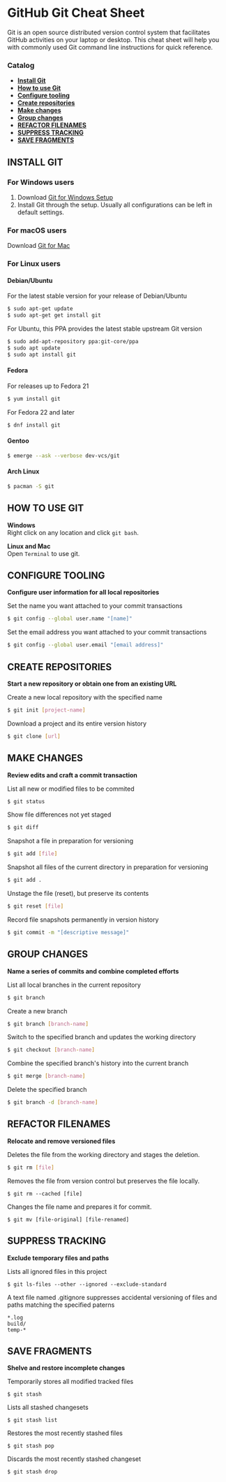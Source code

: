 # GitHub Git Cheat Sheet

Git  is  an open  source  distributed  version  control  system  that  facilitates  GitHub  activities  on  your  laptop  or 
desktop. This cheat sheet will help you with commonly used Git command line instructions for quick reference.

### Catalog

- **[Install Git](#install-git)**<br>
- **[How to use Git](#how-to-use-git)**<br>
- **[Configure tooling](#configure-tooling)**<br>
- **[Create repositories](#create-repositories)**<br>
- **[Make changes](#make-changes)**<br>
- **[Group changes](#group-changes)**<br>
- **[REFACTOR FILENAMES](#refactor-filenames)**<br>
- **[SUPPRESS TRACKING](#suppress-tracking)**<br>
- **[SAVE FRAGMENTS](#save-fragments)**<br>

## INSTALL GIT

### For Windows users
1. Download [Git for Windows Setup](https://git-scm.com/download/win)
2. Install Git through the setup. Usually all configurations can be left in default settings.

### For macOS users
Download [Git for Mac](https://git-scm.com/download/mac)

### For Linux users
#### Debian/Ubuntu
For the latest stable version for your release of Debian/Ubuntu
```bash
$ sudo apt-get update
$ sudo apt-get get install git
```
For Ubuntu, this PPA provides the latest stable upstream Git version
```bash
$ sudo add-apt-repository ppa:git-core/ppa
$ sudo apt update
$ sudo apt install git
```

#### Fedora
For releases up to Fedora 21
```bash 
$ yum install git
```
For Fedora 22 and later
 ```bash
$ dnf install git
```

#### Gentoo
```bash
$ emerge --ask --verbose dev-vcs/git
```

#### Arch Linux
```bash
$ pacman -S git
```

## HOW TO USE GIT

**Windows**<br>
Right click on any location and click `git bash`.

**Linux and Mac**<br>
Open `Terminal` to use git.

## CONFIGURE TOOLING

**Configure user information for all local repositories**<br>

Set the name you want attached to your commit transactions
```bash
$ git config --global user.name "[name]"
```

Set the email address you want attached to your commit transactions
```bash
$ git config --global user.email "[email address]"
```

## CREATE REPOSITORIES

**Start a new repository or obtain one from an existing URL**

Create a new local repository with the specified name
```bash
$ git init [project-name]
```

Download a project and its entire version history
```bash
$ git clone [url]
```

## MAKE CHANGES

**Review edits and craft a commit transaction**

List all new or modified files to be commited
```bash
$ git status
```

Show file differences not yet staged
```bash
$ git diff
```

Snapshot a file in preparation for versioning
```bash
$ git add [file]
```
Snapshot all files of the current directory in preparation for versioning
```bash
$ git add .
```

Unstage the file (reset), but preserve its contents
```bash
$ git reset [file]
```

Record file snapshots permanently in version history
```bash
$ git commit -m "[descriptive message]"
```

## GROUP CHANGES

**Name a series of commits and combine completed efforts**

List all local branches in the current repository
```bash
$ git branch
```

Create a new branch
```bash
$ git branch [branch-name]
```

Switch to the specified branch and updates the working directory
```bash
$ git checkout [branch-name]
```

Combine the specified branch's history into the current branch
```bash
$ git merge [branch-name]
```

Delete the specified branch
```bash
$ git branch -d [branch-name]
```

## REFACTOR FILENAMES

**Relocate and remove versioned files**

Deletes the file from the working directory and stages the deletion.
```bash
$ git rm [file]
```

Removes the file from version control but preserves the file locally.
```
$ git rm --cached [file]
```

Changes the file name and prepares it for commit.
```
$ git mv [file-original] [file-renamed]
```

## SUPPRESS TRACKING

**Exclude temporary files and paths**

Lists all ignored files in this project
```
$ git ls-files --other --ignored --exclude-standard
```

A text file named .gitignore suppresses accidental versioning of files and paths matching the specified paterns
```
*.log
build/
temp-*
```
## SAVE FRAGMENTS

**Shelve and restore incomplete changes**

Temporarily stores all modified tracked files
```
$ git stash
```
Lists all stashed changesets
```
$ git stash list
```
Restores the most recently stashed files
```
$ git stash pop
```
Discards the most recently stashed changeset
```
$ git stash drop
```
